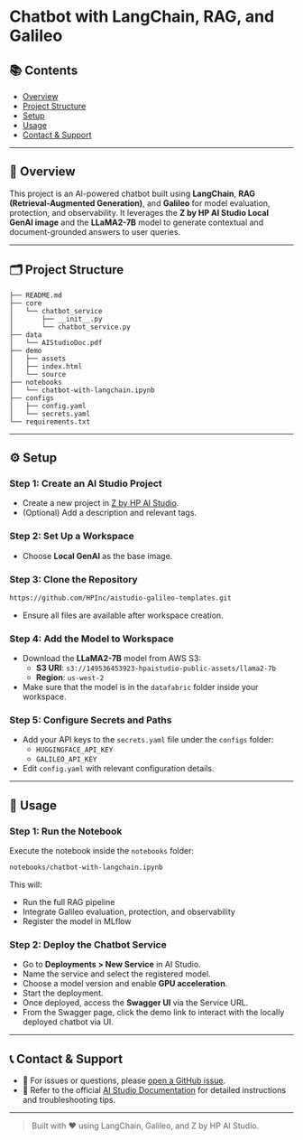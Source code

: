 # Chatbot with LangChain, RAG, and Galileo

## 📚 Contents

- [Overview](#overview)
- [Project Structure](#project-structure)
- [Setup](#setup)
- [Usage](#usage)
- [Contact & Support](#contact--support)

---

## 🧠 Overview

This project is an AI-powered chatbot built using **LangChain**, **RAG (Retrieval-Augmented Generation)**, and **Galileo** for model evaluation, protection, and observability. It leverages the **Z by HP AI Studio Local GenAI image** and the **LLaMA2-7B** model to generate contextual and document-grounded answers to user queries.

---

## 🗂 Project Structure

```
├── README.md
├── core
│   └── chatbot_service
│       ├── __init__.py
│       └── chatbot_service.py
├── data
│   └── AIStudioDoc.pdf
├── demo
│   ├── assets
│   ├── index.html
│   └── source
├── notebooks
│   └── chatbot-with-langchain.ipynb
├── configs
│   ├── config.yaml
│   └── secrets.yaml
└── requirements.txt
```

---

## ⚙️ Setup

### Step 1: Create an AI Studio Project

- Create a new project in [Z by HP AI Studio](https://zdocs.datascience.hp.com/docs/aistudio/overview).
- (Optional) Add a description and relevant tags.

### Step 2: Set Up a Workspace

- Choose **Local GenAI** as the base image.

### Step 3: Clone the Repository

```bash
https://github.com/HPInc/aistudio-galileo-templates.git
```

- Ensure all files are available after workspace creation.

### Step 4: Add the Model to Workspace

- Download the **LLaMA2-7B** model from AWS S3:
  - **S3 URI**: `s3://149536453923-hpaistudio-public-assets/llama2-7b`
  - **Region**: `us-west-2`
- Make sure that the model is in the `datafabric` folder inside your workspace.
### Step 5: Configure Secrets and Paths

- Add your API keys to the `secrets.yaml` file under the `configs` folder:
  - `HUGGINGFACE_API_KEY`
  - `GALILEO_API_KEY`
- Edit `config.yaml` with relevant configuration details.

---

## 🚀 Usage

### Step 1: Run the Notebook

Execute the notebook inside the `notebooks` folder:

```bash
notebooks/chatbot-with-langchain.ipynb
```

This will:

- Run the full RAG pipeline
- Integrate Galileo evaluation, protection, and observability
- Register the model in MLflow

### Step 2: Deploy the Chatbot Service

- Go to **Deployments > New Service** in AI Studio.
- Name the service and select the registered model.
- Choose a model version and enable **GPU acceleration**.
- Start the deployment.
- Once deployed, access the **Swagger UI** via the Service URL.
- From the Swagger page, click the demo link to interact with the locally deployed chatbot via UI.

---

## 📞 Contact & Support

- 💬 For issues or questions, please [open a GitHub issue](https://github.com/HPInc/aistudio-galileo-templates/issues).
- 📘 Refer to the official [AI Studio Documentation](https://zdocs.datascience.hp.com/docs/aistudio/overview) for detailed instructions and troubleshooting tips.

---

> Built with ❤️ using LangChain, Galileo, and Z by HP AI Studio.

